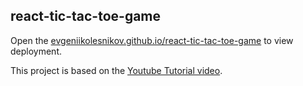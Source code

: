 ## react-tic-tac-toe-game

Open the [evgeniikolesnikov.github.io/react-tic-tac-toe-game](https://evgeniikolesnikov.github.io/react-tic-tac-toe-game/) to view deployment.

This project is based on the [Youtube Tutorial video](https://youtu.be/Z5RbPrK4VqM).
